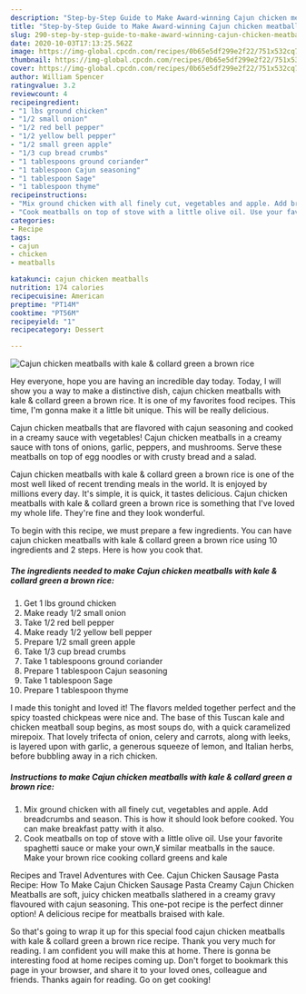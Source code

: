 ```yaml
---
description: "Step-by-Step Guide to Make Award-winning Cajun chicken meatballs with kale &amp;amp; collard green a brown rice"
title: "Step-by-Step Guide to Make Award-winning Cajun chicken meatballs with kale &amp;amp; collard green a brown rice"
slug: 290-step-by-step-guide-to-make-award-winning-cajun-chicken-meatballs-with-kale-and-amp-collard-green-a-brown-rice
date: 2020-10-03T17:13:25.562Z
image: https://img-global.cpcdn.com/recipes/0b65e5df299e2f22/751x532cq70/cajun-chicken-meatballs-with-kale-collard-green-a-brown-rice-recipe-main-photo.jpg
thumbnail: https://img-global.cpcdn.com/recipes/0b65e5df299e2f22/751x532cq70/cajun-chicken-meatballs-with-kale-collard-green-a-brown-rice-recipe-main-photo.jpg
cover: https://img-global.cpcdn.com/recipes/0b65e5df299e2f22/751x532cq70/cajun-chicken-meatballs-with-kale-collard-green-a-brown-rice-recipe-main-photo.jpg
author: William Spencer
ratingvalue: 3.2
reviewcount: 4
recipeingredient:
- "1 lbs ground chicken"
- "1/2 small onion"
- "1/2 red bell pepper"
- "1/2 yellow bell pepper"
- "1/2 small green apple"
- "1/3 cup bread crumbs"
- "1 tablespoons ground coriander"
- "1 tablespoon Cajun seasoning"
- "1 tablespoon Sage"
- "1 tablespoon thyme"
recipeinstructions:
- "Mix ground chicken with all finely cut, vegetables and apple. Add breadcrumbs and season. This is how it should look before cooked. You can make breakfast patty with it also."
- "Cook meatballs on top of stove with a little olive oil. Use your favorite spaghetti sauce or make your own,¥ similar meatballs in the sauce. Make your brown rice cooking collard greens and kale"
categories:
- Recipe
tags:
- cajun
- chicken
- meatballs

katakunci: cajun chicken meatballs 
nutrition: 174 calories
recipecuisine: American
preptime: "PT14M"
cooktime: "PT56M"
recipeyield: "1"
recipecategory: Dessert

---
```



![Cajun chicken meatballs with kale &amp; collard green a brown rice](https://img-global.cpcdn.com/recipes/0b65e5df299e2f22/751x532cq70/cajun-chicken-meatballs-with-kale-collard-green-a-brown-rice-recipe-main-photo.jpg)

Hey everyone, hope you are having an incredible day today. Today, I will show you a way to make a distinctive dish, cajun chicken meatballs with kale &amp; collard green a brown rice. It is one of my favorites food recipes. This time, I'm gonna make it a little bit unique. This will be really delicious.

Cajun chicken meatballs that are flavored with cajun seasoning and cooked in a creamy sauce with vegetables! Cajun chicken meatballs in a creamy sauce with tons of onions, garlic, peppers, and mushrooms. Serve these meatballs on top of egg noodles or with crusty bread and a salad.

Cajun chicken meatballs with kale &amp; collard green a brown rice is one of the most well liked of recent trending meals in the world. It is enjoyed by millions every day. It's simple, it is quick, it tastes delicious. Cajun chicken meatballs with kale &amp; collard green a brown rice is something that I've loved my whole life. They're fine and they look wonderful.


To begin with this recipe, we must prepare a few ingredients. You can have cajun chicken meatballs with kale &amp; collard green a brown rice using 10 ingredients and 2 steps. Here is how you cook that.

<!--inarticleads1-->

##### The ingredients needed to make Cajun chicken meatballs with kale &amp; collard green a brown rice:

1. Get 1 lbs ground chicken
1. Make ready 1/2 small onion
1. Take 1/2 red bell pepper
1. Make ready 1/2 yellow bell pepper
1. Prepare 1/2 small green apple
1. Take 1/3 cup bread crumbs
1. Take 1 tablespoons ground coriander
1. Prepare 1 tablespoon Cajun seasoning
1. Take 1 tablespoon Sage
1. Prepare 1 tablespoon thyme


I made this tonight and loved it! The flavors melded together perfect and the spicy toasted chickpeas were nice and. The base of this Tuscan kale and chicken meatball soup begins, as most soups do, with a quick caramelized mirepoix. That lovely trifecta of onion, celery and carrots, along with leeks, is layered upon with garlic, a generous squeeze of lemon, and Italian herbs, before bubbling away in a rich chicken. 

<!--inarticleads2-->

##### Instructions to make Cajun chicken meatballs with kale &amp; collard green a brown rice:

1. Mix ground chicken with all finely cut, vegetables and apple. Add breadcrumbs and season. This is how it should look before cooked. You can make breakfast patty with it also.
1. Cook meatballs on top of stove with a little olive oil. Use your favorite spaghetti sauce or make your own,¥ similar meatballs in the sauce. Make your brown rice cooking collard greens and kale


Recipes and Travel Adventures with Cee. Cajun Chicken Sausage Pasta Recipe: How To Make Cajun Chicken Sausage Pasta Creamy Cajun Chicken Meatballs are soft, juicy chicken meatballs slathered in a creamy gravy flavoured with cajun seasoning. This one-pot recipe is the perfect dinner option! A delicious recipe for meatballs braised with kale. 

So that's going to wrap it up for this special food cajun chicken meatballs with kale &amp; collard green a brown rice recipe. Thank you very much for reading. I am confident you will make this at home. There is gonna be interesting food at home recipes coming up. Don't forget to bookmark this page in your browser, and share it to your loved ones, colleague and friends. Thanks again for reading. Go on get cooking!
